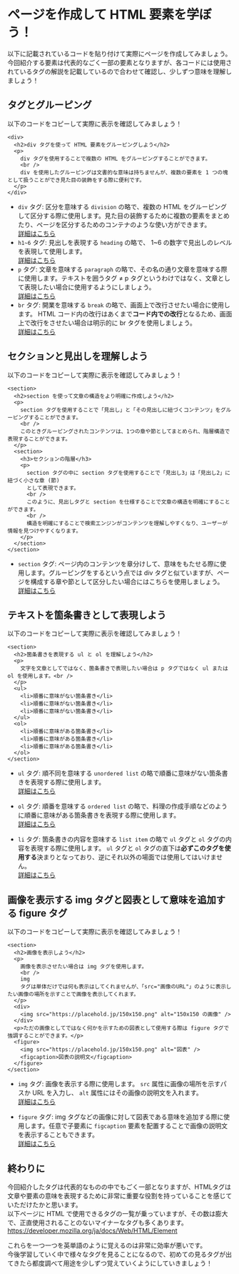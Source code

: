 # ページを作成して HTML 要素を学ぼう！

以下に記載されているコードを貼り付けて実際にページを作成してみましょう。<br />
今回紹介する要素は代表的なごく一部の要素となりますが、各コードには使用されているタグの解説を記載しているので合わせて確認し、少しずつ意味を理解しましょう！

## タグとグルーピング

以下のコードをコピーして実際に表示を確認してみましょう！

```
<div>
  <h2>div タグを使って HTML 要素をグルーピングしよう</h2>
  <p>
    div タグを使用することで複数の HTML をグルーピングすることができます。
    <br />
    div を使用したグルーピングは文書的な意味は持ちませんが、複数の要素を 1 つの塊として扱うことができ見た目の装飾をする際に便利です。
  </p>
</div>
```

- `div` タグ: 区分を意味する `division` の略で、複数の HTML をグルーピングして区分する際に使用します。見た目の装飾するために複数の要素をまとめたり、ページを区分するためのコンテナのような使い方ができます。<br>
  [詳細はこちら](https://developer.mozilla.org/ja/docs/Web/HTML/Element/div)
- `h1~6` タグ: 見出しを表現する `heading` の略で、 1~6 の数字で見出しのレベルを表現して使用します。<br>
  [詳細はこちら](https://developer.mozilla.org/ja/docs/Web/HTML/Element/Heading_Elements)
- `p` タグ: 文章を意味する `paragraph` の略で、その名の通り文章を意味する際に使用します。テキストを囲うタグ ≠ p タグというわけではなく、文章として表現したい場合に使用するようにしましょう。<br>
  [詳細はこちら](https://developer.mozilla.org/ja/docs/Web/HTML/Element/p)
- `br` タグ: 開業を意味する `break` の略で、画面上で改行させたい場合に使用します。 HTML コード内の改行はあくまで**コード内での改行**となるため、画面上で改行をさせたい場合は明示的に br タグを使用しましょう。<br>
  [詳細はこちら](https://developer.mozilla.org/ja/docs/Web/HTML/Element/br)

## セクションと見出しを理解しよう

以下のコードをコピーして実際に表示を確認してみましょう！

```
<section>
  <h2>section を使って文章の構造をより明確に作成しよう</h2>
  <p>
    section タグを使用することで「見出し」と「その見出しに紐づくコンテンツ」をグルーピングすることができます。
    <br />
    このときグルーピングされたコンテンツは、1つの章や節としてまとめられ、階層構造で表現することができます。
  </p>
  <section>
    <h3>セクションの階層</h3>
    <p>
      section タグの中に section タグを使用することで「見出し3」は「見出し2」に紐づく小さな章 (節)
      として表現できます。
      <br />
      このように、見出しタグと section を仕様することで文章の構造を明確にすることができます。
      <br />
      構造を明確にすることで検索エンジンがコンテンツを理解しやすくなり、ユーザーが情報を見つけやすくなります。
    </p>
  </section>
</section>
```

- `section` タグ: ページ内のコンテンツを章分けして、意味をもたせる際に使用します。グルーピングをするという点では div タグと似ていますが、ページを構成する章や節として区分したい場合にはこちらを使用しましょう。<br>
  [詳細はこちら](https://developer.mozilla.org/ja/docs/Web/HTML/Element/section)

## テキストを箇条書きとして表現しよう

以下のコードをコピーして実際に表示を確認してみましょう！

```
<section>
  <h2>箇条書きを表現する ul と ol を理解しよう</h2>
  <p>
    文字を文章としてではなく、箇条書きで表現したい場合は p タグではなく ul または ol を使用します。<br />
  </p>
  <ul>
    <li>順番に意味がない箇条書き</li>
    <li>順番に意味がない箇条書き</li>
    <li>順番に意味がない箇条書き</li>
  </ul>
  <ol>
    <li>順番に意味がある箇条書き</li>
    <li>順番に意味がある箇条書き</li>
    <li>順番に意味がある箇条書き</li>
  </ol>
</section>
```

- `ul` タグ: 順不同を意味する `unordered list` の略で順番に意味がない箇条書きを表現する際に使用します。<br>
  [詳細はこちら](https://developer.mozilla.org/ja/docs/Web/HTML/Element/ul)

- `ol` タグ: 順番を意味する `ordered list` の略で、料理の作成手順などのように順番に意味がある箇条書きを表現する際に使用します。<br>
  [詳細はこちら](https://developer.mozilla.org/ja/docs/Web/HTML/Element/ol)

- `li` タグ: 箇条書きの内容を意味する `list item` の略で `ul` タグと `ol` タグの内容を表現する際に使用します。 `ul` タグと `ol` タグの直下は**必ずこのタグを使用する**決まりとなっており、逆にそれ以外の場面では使用してはいけません。<br>
  [詳細はこちら](https://developer.mozilla.org/ja/docs/Web/HTML/Element/li)

## 画像を表示する img タグと図表として意味を追加する figure タグ

以下のコードをコピーして実際に表示を確認してみましょう！

```
<section>
  <h2>画像を表示しよう</h2>
  <p>
    画像を表示させたい場合は img タグを使用します。
    <br />
    img
    タグは単体だけでは何も表示はしてくれませんが、「src="画像のURL"」のように表示したい画像の場所を示すことで画像を表示してくれます。
  </p>
  <div>
    <img src="https://placehold.jp/150x150.png" alt="150x150 の画像" />
  </div>
  <p>ただの画像としてではなく何かを示すための図表として使用する際は figure タグで強調することができます。</p>
  <figure>
    <img src="https://placehold.jp/150x150.png" alt="図表" />
    <figcaption>図表の説明文</figcaption>
  </figure>
</section>
```

- `img` タグ: 画像を表示する際に使用します。 `src` 属性に画像の場所を示すパスか URL を入力し、 `alt` 属性にはその画像の説明文を入れます。<br>
  [詳細はこちら](https://developer.mozilla.org/ja/docs/Web/HTML/Element/img)

- `figure` タグ: img タグなどの画像に対して図表である意味を追加する際に使用します。任意で子要素に `figcaption` 要素を配置することで画像の説明文を表示することもできます。<br>
  [詳細はこちら](https://developer.mozilla.org/ja/docs/Web/HTML/Element/figure)

## 終わりに

今回紹介したタグは代表的なものの中でもごく一部となりますが、HTMLタグは文章や要素の意味を表現するために非常に重要な役割を持っていることを感じていただけたかと思います。<br />
以下ページに HTML で使用できるタグの一覧が乗っていますが、その数は膨大で、正直使用されることのないマイナーなタグも多くあります。<br />
https://developer.mozilla.org/ja/docs/Web/HTML/Element

これらを一つ一つを英単語のように覚えるのは非常に効率が悪いです。<br />
今後学習していく中で様々なタグを見ることになるので、初めての見るタグが出てきたら都度調べて用途を少しずつ覚えていくようにしていきましょう！

